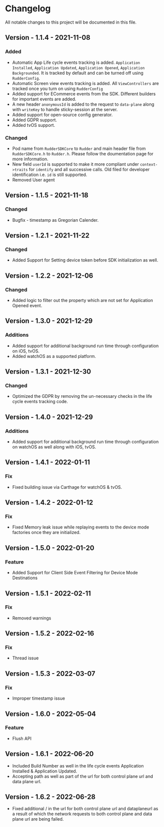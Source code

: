 # Changelog
All notable changes to this project will be documented in this file.

## Version - 1.1.4 - 2021-11-08
### Added
- Automatic App Life cycle events tracking is added. `Application Installed`, `Application Updated`, `Application Opened`, `Application Backgrounded`. It is tracked by default and can be turned off using `RudderConfig`.
- Automatic Screen view events tracking is added. All `ViewControllers` are tracked once you turn on using `RudderConfig`
- Added support for ECommerce events from the SDK. Different builders for important events are added.
- A new header `anonymousId` is added to the request to `data-plane` along with `writeKey` to handle sticky-session at the server.
- Added support for open-source config generator.
- Added GDPR support.
- Added tvOS support.
### Changed
- Pod name from `RudderSDKCore` to `Rudder` and main header file from `RudderSDKCore.h` to `Rudder.h`. Please follow the doumentation page for more information.
- New field `userId` is supported to make it more compliant under `context->traits` for `identify` and all successive calls. Old filed for developer identification i.e. `id` is still supported.
- Removed User agent

## Version - 1.1.5 - 2021-11-18
### Changed
- Bugfix - timestamp as Gregorian Calender.

## Version - 1.2.1 - 2021-11-22
### Changed
- Added Support for Setting device token before SDK initialization as well.

## Version - 1.2.2 - 2021-12-06
### Changed
- Added logic to filter out the property which are not set for Application Opened event. 

## Version - 1.3.0 - 2021-12-29
### Additions
- Added support for additional background run time through configuration on iOS, tvOS.
- Added watchOS as a supported platform.

## Version - 1.3.1 - 2021-12-30
### Changed
- Optimized the GDPR by removing the un-necessary checks in the life cycle events tracking code.

## Version - 1.4.0 - 2021-12-29
### Additions
- Added support for additional background run time through configuration on watchOS as well along with iOS, tvOS.

## Version - 1.4.1 - 2022-01-11
### Fix
- Fixed building issue via Carthage for watchOS & tvOS.

## Version - 1.4.2 - 2022-01-12
### Fix
- Fixed Memory leak issue while replaying events to the device mode factories once they are initialized.

## Version - 1.5.0 - 2022-01-20
### Feature

- Added Support for Client Side Event Filtering for Device Mode Destinations

## Version - 1.5.1 - 2022-02-11
### Fix
- Removed warnings

## Version - 1.5.2 - 2022-02-16
### Fix
- Thread issue

## Version - 1.5.3 - 2022-03-07
### Fix
- Improper timestamp issue

## Version - 1.6.0 - 2022-05-04
### Feature
- Flush API

## Version - 1.6.1 - 2022-06-20
- Included Build Number as well in the life cycle events Application Installed & Application Updated.
- Accepting path as well as part of the url for both control plane url and data plane url.

## Version - 1.6.2 - 2022-06-28
- Fixed additional / in the url for both control plane url and dataplaneurl as a result of which the network requests to both control plane and data plane url are being failed.
